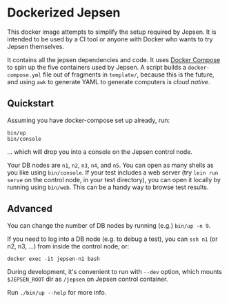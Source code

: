 # Dockerized Jepsen

This docker image attempts to simplify the setup required by Jepsen.
It is intended to be used by a CI tool or anyone with Docker who wants to try Jepsen themselves.

It contains all the jepsen dependencies and code. It uses [Docker
Compose](https://github.com/docker/compose) to spin up the five containers used
by Jepsen. A script builds a `docker-compose.yml` file out of fragments in
`template/`, because this is the future, and using `awk` to generate YAML to
generate computers is *cloud native*.

## Quickstart

Assuming you have docker-compose set up already, run:

```
bin/up
bin/console
```

... which will drop you into a console on the Jepsen control node.

Your DB nodes are `n1`, `n2`, `n3`, `n4`, and `n5`. You can open as many shells
as you like using `bin/console`. If your test includes a web server (try `lein
run serve` on the control node, in your test directory), you can open it
locally by running using `bin/web`. This can be a handy way to browse test
results.

## Advanced

You can change the number of DB nodes by running (e.g.) `bin/up -n 9`.

If you need to log into a DB node (e.g. to debug a test), you can `ssh n1` (or n2, n3, ...) from inside the control node, or:

```
docker exec -it jepsen-n1 bash
```

During development, it's convenient to run with `--dev` option, which mounts `$JEPSEN_ROOT` dir as `/jepsen` on Jepsen control container.

Run `./bin/up --help` for more info.
